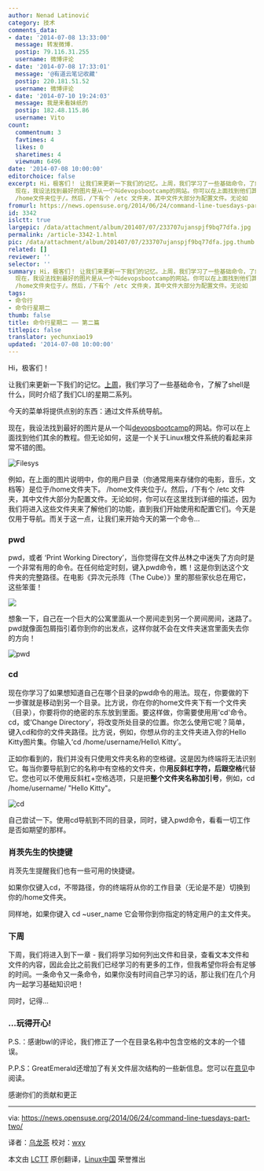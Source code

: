 ```yaml
---
author: Nenad Latinović
category: 技术
comments_data:
- date: '2014-07-08 13:33:00'
  message: 转发微博.
  postip: 79.116.31.255
  username: 微博评论
- date: '2014-07-08 17:33:01'
  message: '@有道云笔记收藏'
  postip: 220.181.51.52
  username: 微博评论
- date: '2014-07-10 19:24:03'
  message: 我是来看妹纸的
  postip: 182.48.115.86
  username: Vito
count:
  commentnum: 3
  favtimes: 4
  likes: 0
  sharetimes: 4
  viewnum: 6496
date: '2014-07-08 10:00:00'
editorchoice: false
excerpt: Hi，极客们！ 让我们来更新一下我们的记忆。上周，我们学习了一些基础命令，了解了shell是什么，同时介绍了我们CLI的星期二系列。 今天的菜单将提供点别的东西：通过文件系统导航。
  现在，我设法找到最好的图片是从一个叫devopsbootcamp的网站。你可以在上面找到他们其余的教程。但无论如何，这是一个关于Linux根文件系统的看起来非常不错的图。  例如，在上面的图片说明中，你的用户目录（你通常用来存储你的电影，音乐，文档等）是位于/home文件夹下。
  /home文件夹位于/。然后，/下有个 /etc 文件夹，其中文件大部分为配置文件。无论如
fromurl: https://news.opensuse.org/2014/06/24/command-line-tuesdays-part-two/
id: 3342
islctt: true
largepic: /data/attachment/album/201407/07/233707ujanspjf9bq77dfa.jpg
permalink: /article-3342-1.html
pic: /data/attachment/album/201407/07/233707ujanspjf9bq77dfa.jpg.thumb.jpg
related: []
reviewer: ''
selector: ''
summary: Hi，极客们！ 让我们来更新一下我们的记忆。上周，我们学习了一些基础命令，了解了shell是什么，同时介绍了我们CLI的星期二系列。 今天的菜单将提供点别的东西：通过文件系统导航。
  现在，我设法找到最好的图片是从一个叫devopsbootcamp的网站。你可以在上面找到他们其余的教程。但无论如何，这是一个关于Linux根文件系统的看起来非常不错的图。  例如，在上面的图片说明中，你的用户目录（你通常用来存储你的电影，音乐，文档等）是位于/home文件夹下。
  /home文件夹位于/。然后，/下有个 /etc 文件夹，其中文件大部分为配置文件。无论如
tags:
- 命令行
- 命令行星期二
thumb: false
title: 命令行星期二 —— 第二篇
titlepic: false
translator: yechunxiao19
updated: '2014-07-08 10:00:00'
---
```


Hi，极客们！


让我们来更新一下我们的记忆。[上周](http://linux.cn/article-3300-1.html)，我们学习了一些基础命令，了解了shell是什么，同时介绍了我们CLI的星期二系列。


今天的菜单将提供点别的东西：通过文件系统导航。


现在，我设法找到最好的图片是从一个叫[devopsbootcamp](http://devopsbootcamp.readthedocs.org/)的网站。你可以在上面找到他们其余的教程。但无论如何，这是一个关于Linux根文件系统的看起来非常不错的图。


![Filesys](/data/attachment/album/201407/07/233707ujanspjf9bq77dfa.jpg)


例如，在上面的图片说明中，你的用户目录（你通常用来存储你的电影，音乐，文档等）是位于/home文件夹下。 /home文件夹位于/。然后，/下有个 /etc 文件夹，其中文件大部分为配置文件。无论如何，你可以在这里找到详细的描述，因为我们将进入这些文件夹来了解他们的功能，直到我们开始使用和配置它们。今天是仅用于导航。而关于这一点，让我们来开始今天的第一个命令...


### pwd


pwd，或者 ‘Print Working Directory’，当你觉得在文件丛林之中迷失了方向时是一个非常有用的命令。在任何给定时刻，键入pwd命令，瞧！这是你到达这个文件夹的完整路径。在电影《异次元杀阵（The Cube）》里的那些家伙总在用它，这些笨蛋！


![](/data/attachment/album/201407/07/233559w224vpnrb3s22f45.gif)


想象一下，自己在一个巨大的公寓里面从一个房间走到另一个房间房间，迷路了。 pwd就像面包屑指引着你到你的出发点，这样你就不会在文件夹迷宫里面失去你的方向！


![pwd](/data/attachment/album/201407/07/233709fguylz5yopyfzp44.png)


### cd


现在你学习了如果想知道自己在哪个目录的pwd命令的用法。现在，你要做的下一步骤就是移动到另一个目录。比方说，你在你的home文件夹下有一个文件夹（目录），你要将你的绝密的东东放到里面。要这样做，你需要使用用'cd'命令。 cd，或‘Change Directory’，将改变所处目录的位置。你怎么使用它呢？简单，键入cd和你的文件夹路径。比方说，例如，你想从你的主文件夹进入你的Hello Kitty图片集。你输入‘cd /home/username/Hello\ Kitty’。


正如你看到的，我们并没有只使用文件夹名称的空格键。这是因为终端将无法识别它。每当你要导航到它的名称中有空格的文件夹，你**用反斜杠字符，后跟空格**代替它。您也可以不使用反斜杠+空格选项，只是把**整个文件夹名称加引号**，例如，cd /home/username/ "Hello Kitty"。


![cd](/data/attachment/album/201407/07/233710hkkogk9kdc69m355.png)


自己尝试一下。使用cd导航到不同的目录，同时，键入pwd命令，看看一切工作是否如期望的那样。


### 肖茨先生的快捷键


肖茨先生提醒我们也有一些可用的快捷键。


如果你仅键入cd，不带路径，你的终端将从你的工作目录（无论是不是）切换到你的/home文件夹。


同样地，如果你键入 cd ~user\_name 它会带你到你指定的特定用户的主文件夹。


### 下周


下周，我们将进入到下一章 - 我们将学习如何列出文件和目录，查看文本文件和文件的内容，因此会比之前我们已经学习的有更多的工作，但我希望你将会有足够的时间。一条命令又一条命令，如果你没有时间自己学习的话，那让我们在几个月内一起学习基础知识吧！


同时，记得...


### …玩得开心!


P.S.：感谢bwl的评论，我们修正了一个在目录名称中包含空格的文本的一个错误。


P.P.S：GreatEmerald还增加了有关文件层次结构的一些新信息。您可以在[意见](https://news.opensuse.org/2014/06/24/command-line-tuesdays-part-two/comment-page-1/#comment-99186)中阅读。


感谢你们的贡献和更正




---


via: <https://news.opensuse.org/2014/06/24/command-line-tuesdays-part-two/>


译者：[乌龙茶](https://github.com/yechunxiao19) 校对：[wxy](https://github.com/wxy)


本文由 [LCTT](https://github.com/LCTT/TranslateProject) 原创翻译，[Linux中国](http://linux.cn/) 荣誉推出